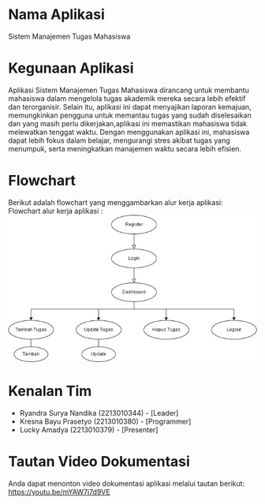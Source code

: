 # Nama Aplikasi
Sistem Manajemen Tugas Mahasiswa

# Kegunaan Aplikasi
Aplikasi Sistem Manajemen Tugas Mahasiswa dirancang untuk membantu mahasiswa dalam mengelola tugas akademik mereka secara lebih efektif dan terorganisir. Selain itu, aplikasi ini dapat menyajikan laporan kemajuan, memungkinkan pengguna untuk memantau tugas yang sudah diselesaikan dan yang masih perlu dikerjakan,aplikasi ini memastikan mahasiswa tidak melewatkan tenggat waktu. Dengan menggunakan aplikasi ini, mahasiswa dapat lebih fokus dalam belajar, mengurangi stres akibat tugas yang menumpuk, serta meningkatkan manajemen waktu secara lebih efisien.

# Flowchart
Berikut adalah flowchart yang menggambarkan alur kerja aplikasi:
Flowchart alur kerja aplikasi : ![Bahasa Indonesia](Flowchart.jpg)

# Kenalan Tim
- Ryandra Surya Nandika (2213010344) - [Leader]
- Kresna Bayu Prasetyo (2213010380) - [Programmer]
- Lucky Amadya (2213010379) - [Presenter]

# Tautan Video Dokumentasi
Anda dapat menonton video dokumentasi aplikasi melalui tautan berikut:
https://youtu.be/mYAW7j7d9VE

